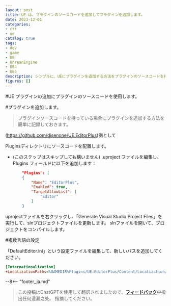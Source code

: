 ```yaml
---
layout: post
title: UE は、プラグインのソースコードを追加してプラグインを追加します。
date: 2023-12-01
categories:
- c++
- ue
catalog: true
tags:
- dev
- game
- UE
- UnreanEngine
- UE4
- UE5
description: シンプルに、UEにプラグインを追加する方法をプラグインのソースコードを持っている場合に記録しておきます。
figures: []
---
```


<meta property="og:title" content="UE 通过插件源码添加插件" />

#UE プラグインの追加にプラグインのソースコードを使用します。

#プラグインを追加します。

> プラグインソースコードを持っている場合にプラグインを追加する方法を簡単に記録しておきます。

(https://github.com/disenone/UE.EditorPlus)例として

Pluginsディレクトリにソースコードを配置します。
- (このステップはスキップしても構いません) .uproject ファイルを編集し、Plugins フィールドに以下を追加します：
    ```json
        "Plugins": [
        {
            "Name": "EditorPlus",
            "Enabled": true,
            "TargetAllowList": [
                "Editor"
            ]
        }
    ```
uprojectファイルを右クリックし、「Generate Visual Studio Project Files」を実行して、slnプロジェクトファイルを更新します。
slnファイルを開いて、プロジェクトをコンパイルします。

#複数言語の設定

「DefaultEditor.ini」という設定ファイルを編集して、新しいパスを追加してください。

```ini
[Internationalization]
+LocalizationPaths=%GAMEDIR%Plugins/UE.EditorPlus/Content/Localization/EditorPlusTools
```


--8<-- "footer_ja.md"


> この投稿はChatGPTを使用して翻訳されましたので、[**フィードバック**](https://github.com/disenone/wiki_blog/issues/new)中指出任何遗漏之处。 
指摘してください。 
